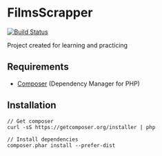# FilmsScrapper

[![Build Status](https://travis-ci.org/aanton/FilmsScrapper.svg?branch=master)](https://travis-ci.org/aanton/FilmsScrapper)

Project created for learning and practicing

## Requirements

* [Composer](https://getcomposer.org/) (Dependency Manager for PHP)

## Installation

```
// Get composer
curl -sS https://getcomposer.org/installer | php

// Install dependencies
composer.phar install --prefer-dist
```